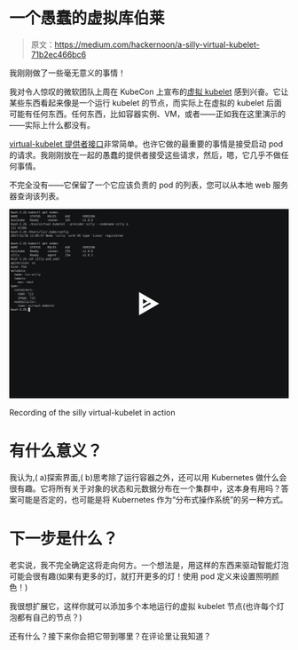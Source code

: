 # 一个愚蠢的虚拟库伯莱

> 原文：<https://medium.com/hackernoon/a-silly-virtual-kubelet-71b2ec466bc6>

我刚刚做了一些毫无意义的事情！

我对令人惊叹的微软团队上周在 KubeCon 上宣布的[虚拟 kubelet](https://github.com/virtual-kubelet/virtual-kubelet) 感到兴奋。它让某些东西看起来像是一个运行 kubelet 的节点，而实际上在虚拟的 kubelet 后面可能有任何东西。任何东西，比如容器实例、VM，或者——正如我在这里演示的——实际上什么都没有。

[virtual-kubelet 提供者接口](https://github.com/virtual-kubelet/virtual-kubelet#adding-a-new-provider-via-the-provider-interface)非常简单。也许它做的最重要的事情是接受启动 pod 的请求。我刚刚放在一起的愚蠢的提供者接受这些请求，然后，嗯，它几乎不做任何事情。

不完全没有——它保留了一个它应该负责的 pod 的列表，您可以从本地 web 服务器查询该列表。

[![](img/a1c3f8b4358338edbb0fd9d17cf13d4d.png)](https://asciinema.org/a/qt30Dhu0aFvRyA1K9jXIb61H2)

Recording of the silly virtual-kubelet in action

# 有什么意义？

我认为,( a)探索界面,( b)思考除了运行容器之外，还可以用 Kubernetes 做什么会很有趣。它将所有关于对象的状态和元数据分布在一个集群中，这本身有用吗？答案可能是否定的，也可能是将 Kubernetes 作为“分布式操作系统”的另一种方式。

# 下一步是什么？

老实说，我不完全确定这将走向何方。一个想法是，用这样的东西来驱动智能灯泡可能会很有趣(如果有更多的灯，就打开更多的灯！使用 pod 定义来设置照明颜色！)

我很想扩展它，这样你就可以添加多个本地运行的虚拟 kubelet 节点(也许每个灯泡都有自己的节点？)

还有什么？接下来你会把它带到哪里？在评论里让我知道？